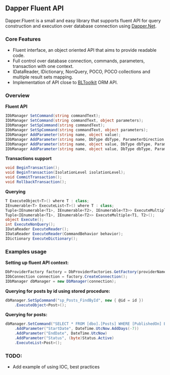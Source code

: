 ## Dapper Fluent API

Dapper.Fluent is a small and easy library that supports fluent API for query construction and execution over database connection using [Dapper.Net](https://github.com/SamSaffron/dapper-dot-net). 

### Core Features

- Fluent interface, an object oriented API that aims to provide readable code.
- Full control over database connection, commands, parameters, transaction with one context.
- IDataReader, IDictionary, NonQuery, POCO, POCO collections and multiple result sets mapping.
- Implementation of API close to [BLToolkit](http://bltoolkit.net) ORM API.

### Overview
**Fluent API**
```csharp
IDbManager SetCommand(string commandText);
IDbManager SetCommand(string commandText, object parameters);
IDbManager SetSpCommand(string commandText);
IDbManager SetSpCommand(string commandText, object parameters);
IDbManager AddParameter(string name, object value);
IDbManager AddParameter(string name, DbType dbType, ParameterDirection direction);
IDbManager AddParameter(string name, object value, DbType dbType, ParameterDirection direction);
IDbManager AddParameter(string name, object value, DbType dbType, ParameterDirection direction, int? size);
```
**Transactions support**
```csharp
void BeginTransaction();
void BeginTransaction(IsolationLevel isolationLevel);
void CommitTransaction();
void RollbackTransaction();
```
**Querying**
```csharp
T ExecuteObject<T>() where T : class;
IEnumerable<T> ExecuteList<T>() where T : class;
Tuple<IEnumerable<T1>, IEnumerable<T2>, IEnumerable<T3>> ExecuteMultiple<T1, T2, T3>();
Tuple<IEnumerable<T1>, IEnumerable<T2>> ExecuteMultiple<T1, T2>();
object Execute();
int ExecuteNonQuery();
IDataReader ExecuteReader();
IDataReader ExecuteReader(CommandBehavior behavior);
IDictionary ExecuteDictionary();
```

### Examples usage

**Setting up fluent API context:**
```csharp
DbProviderFactory factory = DbProviderFactories.GetFactory(providerName);
IDbConnection connection = factory.CreateConnection();
IDbManager dbManager = new DbManager(connection);
```
**Querying for posts by id using stored procedure:**
```csharp
dbManager.SetSpCommand("sp_Posts_FindById", new { @id = id })
    .ExecuteObject<Post>();
```

**Querying for posts:**

```csharp
dbManager.SetCommand("SELECT * FROM [dbo].[Posts] WHERE [PublishedOn] BETWEEN @StartDate AND @EndDate AND [Status] = @Status")
    .AddParameter("StartDate", DateTime.UtcNow.AddDays(-7))
    .AddParameter("EndDate", DateTime.UtcNow)
    .AddParameter("Status", (byte)Status.Active)
    .ExecuteList<Post>();
```

### TODO:
- Add example of using IOC, best practices
